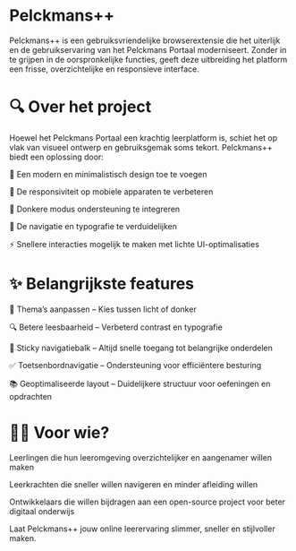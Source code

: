 # Pelckmans++

Pelckmans++ is een gebruiksvriendelijke browserextensie die het uiterlijk en de gebruikservaring van het Pelckmans Portaal moderniseert. Zonder in te grijpen in de oorspronkelijke functies, geeft deze uitbreiding het platform een frisse, overzichtelijke en responsieve interface.

# 🔍 Over het project
Hoewel het Pelckmans Portaal een krachtig leerplatform is, schiet het op vlak van visueel ontwerp en gebruiksgemak soms tekort. Pelckmans++ biedt een oplossing door:

🎨 Een modern en minimalistisch design toe te voegen

📱 De responsiviteit op mobiele apparaten te verbeteren

🌙 Donkere modus ondersteuning te integreren

🧭 De navigatie en typografie te verduidelijken

⚡ Snellere interacties mogelijk te maken met lichte UI-optimalisaties

# ✨ Belangrijkste features
🔧 Thema’s aanpassen – Kies tussen licht of donker

🔍 Betere leesbaarheid – Verbeterd contrast en typografie

📌 Sticky navigatiebalk – Altijd snelle toegang tot belangrijke onderdelen

✅ Toetsenbordnavigatie – Ondersteuning voor efficiëntere besturing

📚 Geoptimaliseerde layout – Duidelijkere structuur voor oefeningen en opdrachten

# 🧑‍💻 Voor wie?
Leerlingen die hun leeromgeving overzichtelijker en aangenamer willen maken

Leerkrachten die sneller willen navigeren en minder afleiding willen

Ontwikkelaars die willen bijdragen aan een open-source project voor beter digitaal onderwijs

Laat Pelckmans++ jouw online leerervaring slimmer, sneller en stijlvoller maken.
